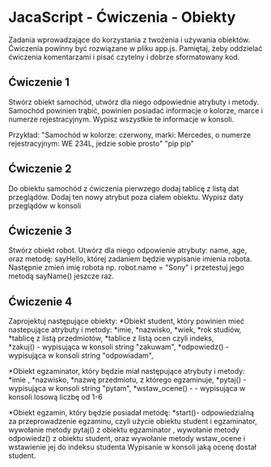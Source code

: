 # JacaScript - Ćwiczenia - Obiekty

Zadania wprowadzające do korzystania z twożenia i używania obiektów. 
Ćwiczenia powinny być rozwiązane w pliku app.js. 
Pamiętaj, żeby oddzielać ćwiczenia komentarzami i pisać czytelny i dobrze sformatowany kod. 


## Ćwiczenie 1
Stwórz obiekt samochód, utwórz dla niego odpowiednie atrybuty i metody. 
Samochód powinien trąbić, powinien posiadać informacje o kolorze, marce i numerze rejestracyjnym.
Wypisz wszystkie te informacje w konsoli.

Przykład:
"Samochód w kolorze: czerwony, marki: Mercedes, o numerze rejestracyjnym: WE 234L, jedzie sobie prosto"
"pip pip" 

## Ćwiczenie 2
Do obiektu samochód z ćwiczenia pierwzego dodaj tablicę z listą dat przeglądów. Dodaj ten nowy atrybut poza 
ciałem obiektu. Wypisz daty przeglądów w konsoli

## Ćwiczenie 3
Stwórz obiekt robot. Utwórz dla niego odpowienie atrybuty: name, age, oraz metodę: sayHello, której zadaniem będzie wypisanie
imienia robota. Następnie zmień imię robota np. robot.name = "Sony" i przetestuj jego metodą sayName() jeszcze raz.


## Ćwiczenie 4

Zaprojektuj następujące obiekty:
*Obiekt student, który powinien mieć nastepujące atrybuty i metody: 
    *imie, 
    *nazwisko, 
    *wiek, 
    *rok studiów, 
    *tablicę z listą przedmiotów, 
    *tablice z listą ocen czyli indeks,  
    *zakuj() - wypisująca w konsoli string "zakuwam", 
    *odpowiedz() - wypisująca w konsoli string "odpowiadam", 


*Obiekt egzaminator, który będzie miał następujące atrybuty i metody:
    *imie , 
    *nazwisko, 
    *nazwę przedmiotu, z którego egzaminuje,
    *pytaj() - wypisująca w konsoli string "pytam", 
    *wstaw_ocene() - - wypisująca w konsoli losową liczbę od 1-6

*Obiekt egzamin, który będzie posiadał metodę:
    *start()- odpowiedzialną za przeprowadzenie egzaminu, czyli użycie obiektu student i egzaminator, 
     wywołanie metody pytaj()  z obiektu egzaminator , 
     wywołanie metody odpowiedz() z obiektu student, 
     oraz wywołanie metody wstaw_ocene  i wstawienie jej do indeksu studenta
     Wypisanie w konsoli jaką ocenę dostał student.
